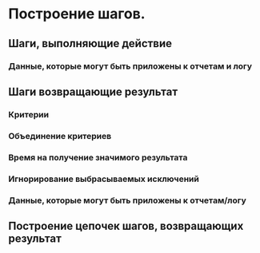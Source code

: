 # Построение шагов.

## Шаги, выполняющие действие

### Данные, которые могут быть приложены к отчетам и логу

## Шаги возвращающие результат 

### Критерии

### Объединение критериев

### Время на получение значимого результата

### Игнорирование выбрасываемых исключений

### Данные, которые могут быть приложены к отчетам/логу

## Построение цепочек шагов, возвращающих результат
